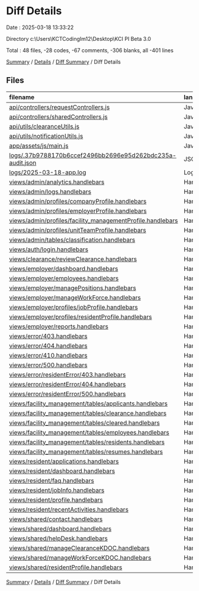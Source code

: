 # Diff Details

Date : 2025-03-18 13:33:22

Directory c:\\Users\\KCTCodingIm12\\Desktop\\KCI PI Beta 3.0

Total : 48 files,  -28 codes, -67 comments, -306 blanks, all -401 lines

[Summary](results.md) / [Details](details.md) / [Diff Summary](diff.md) / Diff Details

## Files
| filename | language | code | comment | blank | total |
| :--- | :--- | ---: | ---: | ---: | ---: |
| [api/controllers/requestControllers.js](/api/controllers/requestControllers.js) | JavaScript | 4 | 15 | 3 | 22 |
| [api/controllers/sharedControllers.js](/api/controllers/sharedControllers.js) | JavaScript | 25 | 8 | 8 | 41 |
| [api/utils/clearanceUtils.js](/api/utils/clearanceUtils.js) | JavaScript | -43 | -6 | -11 | -60 |
| [api/utils/notificationUtils.js](/api/utils/notificationUtils.js) | JavaScript | 7 | 0 | 0 | 7 |
| [app/assets/js/main.js](/app/assets/js/main.js) | JavaScript | -65 | -86 | -7 | -158 |
| [logs/.37b9788170b6ccef2496bb2696e95d262bdc235a-audit.json](/logs/.37b9788170b6ccef2496bb2696e95d262bdc235a-audit.json) | JSON | 5 | 0 | 0 | 5 |
| [logs/2025-03-18-app.log](/logs/2025-03-18-app.log) | Log | 21 | 0 | 1 | 22 |
| [views/admin/analytics.handlebars](/views/admin/analytics.handlebars) | Handlebars | 0 | 0 | -3 | -3 |
| [views/admin/logs.handlebars](/views/admin/logs.handlebars) | Handlebars | 0 | 0 | -5 | -5 |
| [views/admin/profiles/companyProfile.handlebars](/views/admin/profiles/companyProfile.handlebars) | Handlebars | -1 | 0 | -3 | -4 |
| [views/admin/profiles/employerProfile.handlebars](/views/admin/profiles/employerProfile.handlebars) | Handlebars | 0 | 0 | -1 | -1 |
| [views/admin/profiles/facility\_managementProfile.handlebars](/views/admin/profiles/facility_managementProfile.handlebars) | Handlebars | 0 | 0 | -1 | -1 |
| [views/admin/profiles/unitTeamProfile.handlebars](/views/admin/profiles/unitTeamProfile.handlebars) | Handlebars | 0 | 0 | -1 | -1 |
| [views/admin/tables/classification.handlebars](/views/admin/tables/classification.handlebars) | Handlebars | 0 | 0 | -1 | -1 |
| [views/auth/login.handlebars](/views/auth/login.handlebars) | Handlebars | 0 | 0 | -3 | -3 |
| [views/clearance/reviewClearance.handlebars](/views/clearance/reviewClearance.handlebars) | Handlebars | 40 | 1 | 10 | 51 |
| [views/employer/dashboard.handlebars](/views/employer/dashboard.handlebars) | Handlebars | 0 | 0 | -7 | -7 |
| [views/employer/employees.handlebars](/views/employer/employees.handlebars) | Handlebars | 0 | 0 | -7 | -7 |
| [views/employer/managePositions.handlebars](/views/employer/managePositions.handlebars) | Handlebars | 0 | 0 | -14 | -14 |
| [views/employer/manageWorkForce.handlebars](/views/employer/manageWorkForce.handlebars) | Handlebars | 0 | 0 | -9 | -9 |
| [views/employer/profiles/jobProfile.handlebars](/views/employer/profiles/jobProfile.handlebars) | Handlebars | -1 | 0 | -3 | -4 |
| [views/employer/profiles/residentProfile.handlebars](/views/employer/profiles/residentProfile.handlebars) | Handlebars | 0 | 0 | -4 | -4 |
| [views/employer/reports.handlebars](/views/employer/reports.handlebars) | Handlebars | 0 | 0 | -15 | -15 |
| [views/error/403.handlebars](/views/error/403.handlebars) | Handlebars | -1 | 0 | -2 | -3 |
| [views/error/404.handlebars](/views/error/404.handlebars) | Handlebars | -1 | 0 | -1 | -2 |
| [views/error/410.handlebars](/views/error/410.handlebars) | Handlebars | -1 | 0 | -3 | -4 |
| [views/error/500.handlebars](/views/error/500.handlebars) | Handlebars | -1 | 0 | -2 | -3 |
| [views/error/residentError/403.handlebars](/views/error/residentError/403.handlebars) | Handlebars | -1 | 0 | -1 | -2 |
| [views/error/residentError/404.handlebars](/views/error/residentError/404.handlebars) | Handlebars | -1 | 0 | -1 | -2 |
| [views/error/residentError/500.handlebars](/views/error/residentError/500.handlebars) | Handlebars | -1 | 0 | -1 | -2 |
| [views/facility\_management/tables/applicants.handlebars](/views/facility_management/tables/applicants.handlebars) | Handlebars | 0 | 0 | -6 | -6 |
| [views/facility\_management/tables/clearance.handlebars](/views/facility_management/tables/clearance.handlebars) | Handlebars | 0 | 0 | -4 | -4 |
| [views/facility\_management/tables/cleared.handlebars](/views/facility_management/tables/cleared.handlebars) | Handlebars | 0 | 0 | -4 | -4 |
| [views/facility\_management/tables/employees.handlebars](/views/facility_management/tables/employees.handlebars) | Handlebars | 0 | 0 | -9 | -9 |
| [views/facility\_management/tables/residents.handlebars](/views/facility_management/tables/residents.handlebars) | Handlebars | 0 | 0 | -10 | -10 |
| [views/facility\_management/tables/resumes.handlebars](/views/facility_management/tables/resumes.handlebars) | Handlebars | 0 | 0 | -10 | -10 |
| [views/resident/applications.handlebars](/views/resident/applications.handlebars) | Handlebars | -1 | 0 | -7 | -8 |
| [views/resident/dashboard.handlebars](/views/resident/dashboard.handlebars) | Handlebars | -7 | 0 | -21 | -28 |
| [views/resident/faq.handlebars](/views/resident/faq.handlebars) | Handlebars | 0 | 0 | -23 | -23 |
| [views/resident/jobInfo.handlebars](/views/resident/jobInfo.handlebars) | Handlebars | 0 | 0 | -15 | -15 |
| [views/resident/profile.handlebars](/views/resident/profile.handlebars) | Handlebars | -1 | 0 | -10 | -11 |
| [views/resident/recentActivities.handlebars](/views/resident/recentActivities.handlebars) | Handlebars | -2 | 0 | -9 | -11 |
| [views/shared/contact.handlebars](/views/shared/contact.handlebars) | Handlebars | 0 | 0 | -7 | -7 |
| [views/shared/dashboard.handlebars](/views/shared/dashboard.handlebars) | Handlebars | 0 | 0 | -48 | -48 |
| [views/shared/helpDesk.handlebars](/views/shared/helpDesk.handlebars) | Handlebars | 0 | 0 | -3 | -3 |
| [views/shared/manageClearanceKDOC.handlebars](/views/shared/manageClearanceKDOC.handlebars) | Handlebars | 0 | 0 | -17 | -17 |
| [views/shared/manageWorkForceKDOC.handlebars](/views/shared/manageWorkForceKDOC.handlebars) | Handlebars | 0 | 0 | -17 | -17 |
| [views/shared/residentProfile.handlebars](/views/shared/residentProfile.handlebars) | Handlebars | -2 | 1 | -2 | -3 |

[Summary](results.md) / [Details](details.md) / [Diff Summary](diff.md) / Diff Details